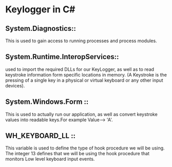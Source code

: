 # Keylogger in C#
## System.Diagnostics::
This is used to gain access to running processes and process modules.

## System.Runtime.InteropServices::
used to import the required DLLs for our KeyLogger, as well as to read keystroke information form specific locations in memory.
(A Keystroke is the pressing of a single key in a physical or virtual keyboard or any other input devices).


## System.Windows.Form ::
This is used to actually run our application, as well as convert keystroke values into readable keys.For example Value--> 'A'.


## WH_KEYBOARD_LL ::
This variable is used to define the type of hook procedure we will be using. The integer 13 defines that we will be using the hook procedure that monitors Low level keyboard input events.





